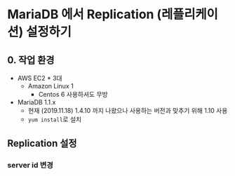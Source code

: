 # MariaDB 에서 Replication (레플리케이션) 설정하기

## 0. 작업 환경

* AWS EC2 * 3대
  * Amazon Linux 1
    * Centos 6 사용하셔도 무방
* MariaDB 1.1.x
  * 현재 (2019.11.18) 1.4.10 까지 나왔으나 사용하는 버전과 맞추기 위해 1.10 사용
  * ```yum install```로 설치


## Replication 설정

### server id 변경